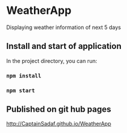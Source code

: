 # WeatherApp
Displaying weather information of next 5 days

## Install and start of application

In the project directory, you can run:
### `npm install`
### `npm start`


## Published on git hub pages

http://CaptainSadaf.github.io/WeatherApp

